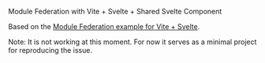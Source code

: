 Module Federation with Vite + Svelte + Shared Svelte Component

Based on the [Module Federation example for Vite + Svelte](https://github.com/module-federation/module-federation-examples/tree/master/vite-svelte-microfrontends).

Note: It is not working at this moment. For now it serves as a minimal project for reproducing the issue.